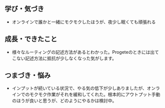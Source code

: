 ## 学び・気づき
- オンラインで誰かと一緒にモクモクしたほうが、夜少し眠くても頑張れる

## 成長・できたこと
- 様々なルーティングの記述方法があるとわかった。Progeteのときには出てこない記述方法に抵抗が少しなくなった気がします。

## つまづき・悩み
- インプットが続いている状況で、やる気の低下が少しありましたが、オンラインでのモクモク作業がそれを緩和してくれた。根本的にアウトプット手動のほうが良いと思うが、どのようにやるかは検討中。